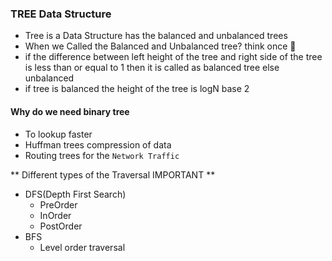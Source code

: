 ### TREE Data Structure

- Tree is a Data Structure has the balanced and unbalanced trees
- When we Called the Balanced and Unbalanced tree? think once 🤔
- if the difference between left height of the tree and right side of the tree is less than or equal to 1 then it is called as balanced tree else unbalanced
- if tree is balanced the height of the tree is logN base 2 
#### Why do we need binary tree
- To lookup faster
- Huffman trees compression of data
- Routing trees for the `Network Traffic`

** Different types of the Traversal IMPORTANT **
- DFS(Depth First Search)
    - PreOrder
    - InOrder
    - PostOrder
- BFS
    - Level order traversal